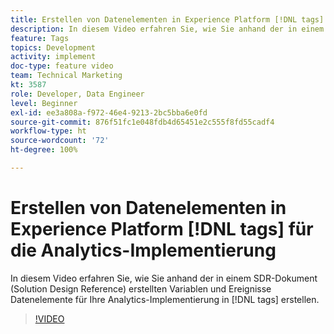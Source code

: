 ```yaml
---
title: Erstellen von Datenelementen in Experience Platform [!DNL tags] für die Analytics-Implementierung
description: In diesem Video erfahren Sie, wie Sie anhand der in einem SDR-Dokument (Solution Design Reference) erstellten Variablen und Ereignisse in [!DNL tags] Datenelemente für Ihre Analytics-Implementierung erstellen.
feature: Tags
topics: Development
activity: implement
doc-type: feature video
team: Technical Marketing
kt: 3587
role: Developer, Data Engineer
level: Beginner
exl-id: ee3a808a-f972-46e4-9213-2bc5bba6e0fd
source-git-commit: 876f51fc1e048fdb4d65451e2c555f8fd55cadf4
workflow-type: ht
source-wordcount: '72'
ht-degree: 100%

---
```


# Erstellen von Datenelementen in Experience Platform [!DNL tags] für die Analytics-Implementierung

In diesem Video erfahren Sie, wie Sie anhand der in einem SDR-Dokument (Solution Design Reference) erstellten Variablen und Ereignisse Datenelemente für Ihre Analytics-Implementierung in [!DNL tags] erstellen.

>[!VIDEO](https://video.tv.adobe.com/v/28760/?quality=12&learn=on)
